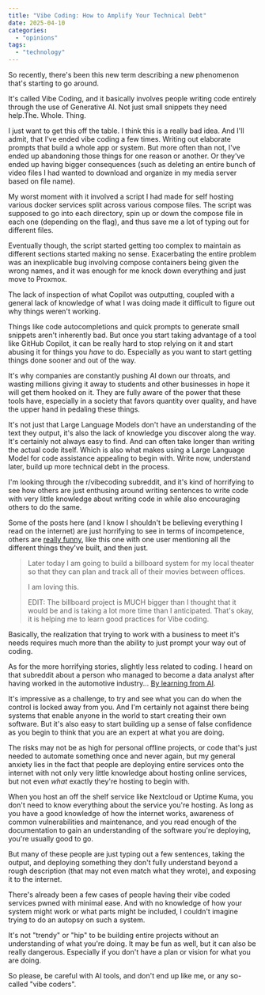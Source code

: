 ```yaml
---
title: "Vibe Coding: How to Amplify Your Technical Debt"
date: 2025-04-10
categories: 
  - "opinions"
tags: 
  - "technology"
---
```


So recently, there's been this new term describing a new phenomenon that's starting to go around.

It's called Vibe Coding, and it basically involves people writing code entirely through the use of Generative AI. Not just small snippets they need help.The. Whole. Thing.

I just want to get this off the table. I think this is a really bad idea. And I'll admit, that I've ended vibe coding a few times. Writing out elaborate prompts that build a whole app or system. But more often than not, I've ended up abandoning those things for one reason or another. Or they've ended up having bigger consequences (such as deleting an entire bunch of video files I had wanted to download and organize in my media server based on file name).

My worst moment with it involved a script I had made for self hosting various docker services split across various compose files. The script was supposed to go into each directory, spin up or down the compose file in each one (depending on the flag), and thus save me a lot of typing out for different files.

Eventually though, the script started getting too complex to maintain as different sections started making no sense. Exacerbating the entire problem was an inexplicable bug involving compose containers being given the wrong names, and it was enough for me knock down everything and just move to Proxmox.

The lack of inspection of what Copilot was outputting, coupled with a general lack of knowledge of what I was doing made it difficult to figure out why things weren't working.

Things like code autocompletions and quick prompts to generate small snippets aren't inherently bad. But once you start taking advantage of a tool like GitHub Copilot, it can be really hard to stop relying on it and start abusing it for things you _have_ to do. Especially as you want to start getting things done sooner and out of the way.

It's why companies are constantly pushing AI down our throats, and wasting millions giving it away to students and other businesses in hope it will get them hooked on it. They are fully aware of the power that these tools have, especially in a society that favors quantity over quality, and have the upper hand in pedaling these things.

It's not just that Large Language Models don't have an understanding of the text they output, it's also the lack of knowledge you discover along the way. It's certainly not always easy to find. And can often take longer than writing the actual code itself. Which is also what makes using a Large Language Model for code assistance appealing to begin with. Write now, understand later, build up more technical debt in the process.

I'm looking through the r/vibecoding subreddit, and it's kind of horrifying to see how others are just enthusing around writing sentences to write code with very little knowledge about writing code in while also encouraging others to do the same.

Some of the posts here (and I know I shouldn't be believing everything I read on the internet) are just horrifying to see in terms of incompetence, others are [really funny](https://www.reddit.com/r/vibecoding/comments/1jjwfff/this_is_why_i_love_vibe_coding/), like this one with one user mentioning all the different things they've built, and then just.

> Later today I am going to build a billboard system for my local theater so that they can plan and track all of their movies between offices.
> 
> I am loving this.
> 
> EDIT: The billboard project is MUCH bigger than I thought that it would be and is taking a lot more time than I anticipated. That's okay, it is helping me to learn good practices for Vibe coding.

Basically, the realization that trying to work with a business to meet it's needs requires much more than the ability to just prompt your way out of coding.

As for the more horrifying stories, slightly less related to coding. I heard on that subreddit about a person who managed to become a data analyst after having worked in the automotive industry... [By learning from AI](https://www.reddit.com/r/vibecoding/comments/1ji3eax/vibe_check_for_vibe_coders/).

It's impressive as a challenge, to try and see what you can do when the control is locked away from you. And I'm certainly not against there being systems that enable anyone in the world to start creating their own software. But it's also easy to start building up a sense of false confidence as you begin to think that you are an expert at what you are doing.

The risks may not be as high for personal offline projects, or code that's just needed to automate something once and never again, but my general anxiety lies in the fact that people are deploying entire services onto the internet with not only very little knowledge about hosting online services, but not even _what_ exactly they're hosting to begin with.

When you host an off the shelf service like Nextcloud or Uptime Kuma, you don't need to know everything about the service you're hosting. As long as you have a good knowledge of how the internet works, awareness of common vulnerabilities and maintenance, and you read enough of the documentation to gain an understanding of the software you're deploying, you're usually good to go.

But many of these people are just typing out a few sentences, taking the output, and deploying something they don't fully understand beyond a rough description (that may not even match what they wrote), and exposing it to the internet.

There's already been a few cases of people having their vibe coded services pwned with minimal ease. And with no knowledge of how your system might work or what parts might be included, I couldn't imagine trying to do an autopsy on such a system.

It's not "trendy" or "hip" to be building entire projects without an understanding of what you're doing. It may be fun as well, but it can also be really dangerous. Especially if you don't have a plan or vision for what you are doing.

So please, be careful with AI tools, and don't end up like me, or any so-called "vibe coders".
